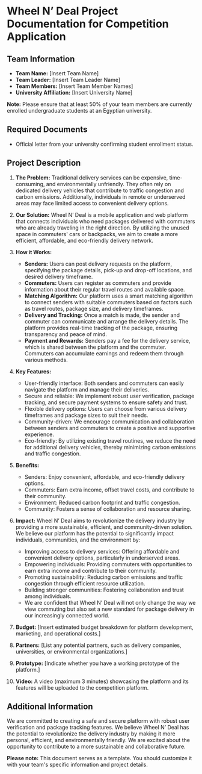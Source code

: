 # Wheel N’ Deal Project Documentation for Competition Application

## Team Information

- **Team Name:** [Insert Team Name]
- **Team Leader:** [Insert Team Leader Name]
- **Team Members:** [Insert Team Member Names]
- **University Affiliation:** [Insert University Name]

**Note:** Please ensure that at least 50% of your team members are currently enrolled undergraduate students at an Egyptian university.

## Required Documents

- Official letter from your university confirming student enrollment status.

## Project Description

1. **The Problem:** Traditional delivery services can be expensive, time-consuming, and environmentally unfriendly. They often rely on dedicated delivery vehicles that contribute to traffic congestion and carbon emissions. Additionally, individuals in remote or underserved areas may face limited access to convenient delivery options.

2. **Our Solution:** Wheel N’ Deal is a mobile application and web platform that connects individuals who need packages delivered with commuters who are already traveling in the right direction. By utilizing the unused space in commuters' cars or backpacks, we aim to create a more efficient, affordable, and eco-friendly delivery network.

3. **How it Works:**

   - **Senders:** Users can post delivery requests on the platform, specifying the package details, pick-up and drop-off locations, and desired delivery timeframe.
   - **Commuters:** Users can register as commuters and provide information about their regular travel routes and available space.
   - **Matching Algorithm:** Our platform uses a smart matching algorithm to connect senders with suitable commuters based on factors such as travel routes, package size, and delivery timeframes.
   - **Delivery and Tracking:** Once a match is made, the sender and commuter can communicate and arrange the delivery details. The platform provides real-time tracking of the package, ensuring transparency and peace of mind.
   - **Payment and Rewards:** Senders pay a fee for the delivery service, which is shared between the platform and the commuter. Commuters can accumulate earnings and redeem them through various methods.

4. **Key Features:**

   - User-friendly interface: Both senders and commuters can easily navigate the platform and manage their deliveries.
   - Secure and reliable: We implement robust user verification, package tracking, and secure payment systems to ensure safety and trust.
   - Flexible delivery options: Users can choose from various delivery timeframes and package sizes to suit their needs.
   - Community-driven: We encourage communication and collaboration between senders and commuters to create a positive and supportive experience.
   - Eco-friendly: By utilizing existing travel routines, we reduce the need for additional delivery vehicles, thereby minimizing carbon emissions and traffic congestion.

5. **Benefits:**

   - Senders: Enjoy convenient, affordable, and eco-friendly delivery options.
   - Commuters: Earn extra income, offset travel costs, and contribute to their community.
   - Environment: Reduced carbon footprint and traffic congestion.
   - Community: Fosters a sense of collaboration and resource sharing.

6. **Impact:** Wheel N’ Deal aims to revolutionize the delivery industry by providing a more sustainable, efficient, and community-driven solution. We believe our platform has the potential to significantly impact individuals, communities, and the environment by:

   - Improving access to delivery services: Offering affordable and convenient delivery options, particularly in underserved areas.
   - Empowering individuals: Providing commuters with opportunities to earn extra income and contribute to their community.
   - Promoting sustainability: Reducing carbon emissions and traffic congestion through efficient resource utilization.
   - Building stronger communities: Fostering collaboration and trust among individuals.
   - We are confident that Wheel N’ Deal will not only change the way we view commuting but also set a new standard for package delivery in our increasingly connected world.

7. **Budget:** [Insert estimated budget breakdown for platform development, marketing, and operational costs.]

8. **Partners:** [List any potential partners, such as delivery companies, universities, or environmental organizations.]

9. **Prototype:** [Indicate whether you have a working prototype of the platform.]

10. **Video:** A video (maximum 3 minutes) showcasing the platform and its features will be uploaded to the competition platform.

## Additional Information

We are committed to creating a safe and secure platform with robust user verification and package tracking features. We believe Wheel N’ Deal has the potential to revolutionize the delivery industry by making it more personal, efficient, and environmentally friendly. We are excited about the opportunity to contribute to a more sustainable and collaborative future.

**Please note:** This document serves as a template. You should customize it with your team's specific information and project details.
